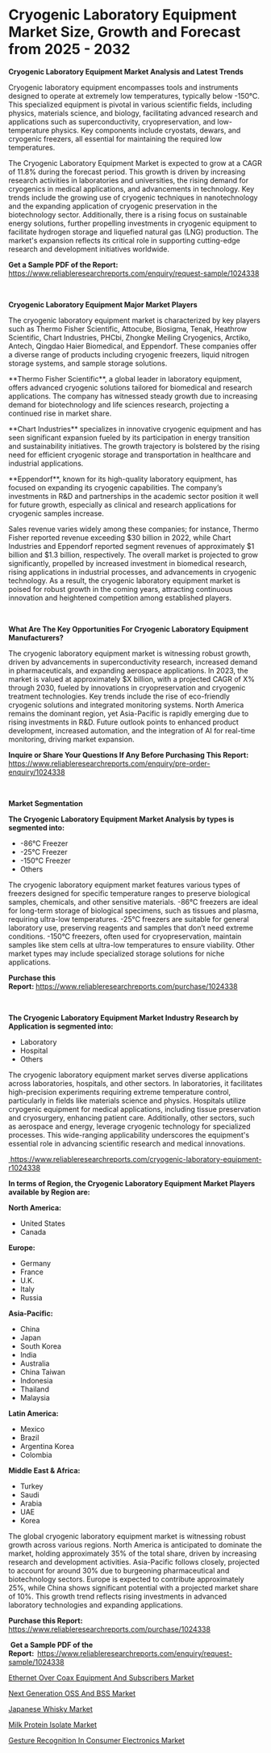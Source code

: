 <p><h1>Cryogenic Laboratory Equipment Market Size, Growth and Forecast from 2025 - 2032</h1></p><p><strong>Cryogenic Laboratory Equipment Market Analysis and Latest Trends</strong></p>
<p><p>Cryogenic laboratory equipment encompasses tools and instruments designed to operate at extremely low temperatures, typically below -150°C. This specialized equipment is pivotal in various scientific fields, including physics, materials science, and biology, facilitating advanced research and applications such as superconductivity, cryopreservation, and low-temperature physics. Key components include cryostats, dewars, and cryogenic freezers, all essential for maintaining the required low temperatures.</p><p>The Cryogenic Laboratory Equipment Market is expected to grow at a CAGR of 11.8% during the forecast period. This growth is driven by increasing research activities in laboratories and universities, the rising demand for cryogenics in medical applications, and advancements in technology. Key trends include the growing use of cryogenic techniques in nanotechnology and the expanding application of cryogenic preservation in the biotechnology sector. Additionally, there is a rising focus on sustainable energy solutions, further propelling investments in cryogenic equipment to facilitate hydrogen storage and liquefied natural gas (LNG) production. The market's expansion reflects its critical role in supporting cutting-edge research and development initiatives worldwide.</p></p>
<p><strong>Get a Sample PDF of the Report:&nbsp;</strong> <a href="https://www.reliableresearchreports.com/enquiry/request-sample/1024338?utm_campaign=33&utm_medium=2&utm_source=Github&utm_content=ia&utm_term=05032025&utm_id=cryogenic-laboratory-equipment">https://www.reliableresearchreports.com/enquiry/request-sample/1024338</a></p>
<p>&nbsp;</p>
<p><strong>Cryogenic Laboratory Equipment Major Market Players</strong></p>
<p><p>The cryogenic laboratory equipment market is characterized by key players such as Thermo Fisher Scientific, Attocube, Biosigma, Tenak, Heathrow Scientific, Chart Industries, PHCbi, Zhongke Meiling Cryogenics, Arctiko, Antech, Qingdao Haier Biomedical, and Eppendorf. These companies offer a diverse range of products including cryogenic freezers, liquid nitrogen storage systems, and sample storage solutions.</p><p>**Thermo Fisher Scientific**, a global leader in laboratory equipment, offers advanced cryogenic solutions tailored for biomedical and research applications. The company has witnessed steady growth due to increasing demand for biotechnology and life sciences research, projecting a continued rise in market share.</p><p>**Chart Industries** specializes in innovative cryogenic equipment and has seen significant expansion fueled by its participation in energy transition and sustainability initiatives. The growth trajectory is bolstered by the rising need for efficient cryogenic storage and transportation in healthcare and industrial applications. </p><p>**Eppendorf**, known for its high-quality laboratory equipment, has focused on expanding its cryogenic capabilities. The company’s investments in R&D and partnerships in the academic sector position it well for future growth, especially as clinical and research applications for cryogenic samples increase.</p><p>Sales revenue varies widely among these companies; for instance, Thermo Fisher reported revenue exceeding $30 billion in 2022, while Chart Industries and Eppendorf reported segment revenues of approximately $1 billion and $1.3 billion, respectively. The overall market is projected to grow significantly, propelled by increased investment in biomedical research, rising applications in industrial processes, and advancements in cryogenic technology. As a result, the cryogenic laboratory equipment market is poised for robust growth in the coming years, attracting continuous innovation and heightened competition among established players.</p></p>
<p>&nbsp;</p>
<p><strong>What Are The Key Opportunities For Cryogenic Laboratory Equipment Manufacturers?</strong></p>
<p><p>The cryogenic laboratory equipment market is witnessing robust growth, driven by advancements in superconductivity research, increased demand in pharmaceuticals, and expanding aerospace applications. In 2023, the market is valued at approximately $X billion, with a projected CAGR of X% through 2030, fueled by innovations in cryopreservation and cryogenic treatment technologies. Key trends include the rise of eco-friendly cryogenic solutions and integrated monitoring systems. North America remains the dominant region, yet Asia-Pacific is rapidly emerging due to rising investments in R&D. Future outlook points to enhanced product development, increased automation, and the integration of AI for real-time monitoring, driving market expansion.</p></p>
<p><strong>Inquire or Share Your Questions If Any Before Purchasing This Report:</strong> <a href="https://www.reliableresearchreports.com/enquiry/pre-order-enquiry/1024338?utm_campaign=33&utm_medium=2&utm_source=Github&utm_content=ia&utm_term=05032025&utm_id=cryogenic-laboratory-equipment">https://www.reliableresearchreports.com/enquiry/pre-order-enquiry/1024338</a></p>
<p>&nbsp;</p>
<p><strong>Market Segmentation</strong></p>
<p><strong>The Cryogenic Laboratory Equipment Market Analysis by types is segmented into:</strong></p>
<p><ul><li>-86°C Freezer</li><li>-25°C Freezer</li><li>-150°C Freezer</li><li>Others</li></ul></p>
<p><p>The cryogenic laboratory equipment market features various types of freezers designed for specific temperature ranges to preserve biological samples, chemicals, and other sensitive materials. -86°C freezers are ideal for long-term storage of biological specimens, such as tissues and plasma, requiring ultra-low temperatures. -25°C freezers are suitable for general laboratory use, preserving reagents and samples that don’t need extreme conditions. -150°C freezers, often used for cryopreservation, maintain samples like stem cells at ultra-low temperatures to ensure viability. Other market types may include specialized storage solutions for niche applications.</p></p>
<p><strong>Purchase this Report:&nbsp;</strong><a href="https://www.reliableresearchreports.com/purchase/1024338?utm_campaign=33&utm_medium=2&utm_source=Github&utm_content=ia&utm_term=05032025&utm_id=cryogenic-laboratory-equipment">https://www.reliableresearchreports.com/purchase/1024338</a></p>
<p>&nbsp;</p>
<p><strong>The Cryogenic Laboratory Equipment Market Industry Research by Application is segmented into:</strong></p>
<p><ul><li>Laboratory</li><li>Hospital</li><li>Others</li></ul></p>
<p><p>The cryogenic laboratory equipment market serves diverse applications across laboratories, hospitals, and other sectors. In laboratories, it facilitates high-precision experiments requiring extreme temperature control, particularly in fields like materials science and physics. Hospitals utilize cryogenic equipment for medical applications, including tissue preservation and cryosurgery, enhancing patient care. Additionally, other sectors, such as aerospace and energy, leverage cryogenic technology for specialized processes. This wide-ranging applicability underscores the equipment's essential role in advancing scientific research and medical innovations.</p></p>
<p><a href="https://www.reliableresearchreports.com/cryogenic-laboratory-equipment-r1024338?utm_campaign=33&utm_medium=2&utm_source=Github&utm_content=ia&utm_term=05032025&utm_id=cryogenic-laboratory-equipment">&nbsp;https://www.reliableresearchreports.com/cryogenic-laboratory-equipment-r1024338</a></p>
<p><strong>In terms of Region, the Cryogenic Laboratory Equipment Market Players available by Region are:</strong></p>
<p>
    <p> <strong> North America: </strong>
        <ul>
            <li>United States</li>
            <li>Canada</li>
        </ul>
        </p> 
    <p> <strong> Europe: </strong>
        <ul>
            <li>Germany</li>
            <li>France</li>
            <li>U.K.</li>
            <li>Italy</li>
            <li>Russia</li>
        </ul>
        </p> 
    <p> <strong> Asia-Pacific: </strong>
        <ul>
            <li>China</li>
            <li>Japan</li>
            <li>South Korea</li>
            <li>India</li>
            <li>Australia</li>
            <li>China Taiwan</li>
            <li>Indonesia</li>
            <li>Thailand</li>
            <li>Malaysia</li>
        </ul>
        </p> 
    <p> <strong> Latin America: </strong>
        <ul>
            <li>Mexico</li>
            <li>Brazil</li>
            <li>Argentina Korea</li>
            <li>Colombia</li>
        </ul>
        </p> 
    <p> <strong> Middle East & Africa: </strong>
        <ul>
            <li>Turkey</li>
            <li>Saudi</li>
            <li>Arabia</li>
            <li>UAE</li>
            <li>Korea</li>
        </ul>
    </p>
    </p>
<p><p>The global cryogenic laboratory equipment market is witnessing robust growth across various regions. North America is anticipated to dominate the market, holding approximately 35% of the total share, driven by increasing research and development activities. Asia-Pacific follows closely, projected to account for around 30% due to burgeoning pharmaceutical and biotechnology sectors. Europe is expected to contribute approximately 25%, while China shows significant potential with a projected market share of 10%. This growth trend reflects rising investments in advanced laboratory technologies and expanding applications.</p></p>
<p><strong>Purchase this Report: </strong><a href="https://www.reliableresearchreports.com/purchase/1024338?utm_campaign=33&utm_medium=2&utm_source=Github&utm_content=ia&utm_term=05032025&utm_id=cryogenic-laboratory-equipment">https://www.reliableresearchreports.com/purchase/1024338</a></p>
<p>&nbsp;<strong>Get a Sample PDF of the Report:&nbsp;&nbsp;</strong><a href="https://www.reliableresearchreports.com/enquiry/request-sample/1024338?utm_campaign=33&utm_medium=2&utm_source=Github&utm_content=ia&utm_term=05032025&utm_id=cryogenic-laboratory-equipment">https://www.reliableresearchreports.com/enquiry/request-sample/1024338</a></p>
<p><strong></strong></p>
<p><p><a href="https://github.com/storcweithzg/Market-Research-Report-List-1/blob/main/ethernet-over-coax-equipment-and-subscribers-market.md?utm_campaign=33&utm_medium=2&utm_source=Github&utm_content=ia&utm_term=05032025&utm_id=cryogenic-laboratory-equipment">Ethernet Over Coax Equipment And Subscribers Market</a></p><p><a href="https://github.com/azorrotutus/Market-Research-Report-List-1/blob/main/next-generation-oss-and-bss-market.md?utm_campaign=33&utm_medium=2&utm_source=Github&utm_content=ia&utm_term=05032025&utm_id=cryogenic-laboratory-equipment">Next Generation OSS And BSS Market</a></p><p><a href="https://github.com/shroffuhpa/Market-Research-Report-List-1/blob/main/japanese-whisky-market.md?utm_campaign=33&utm_medium=2&utm_source=Github&utm_content=ia&utm_term=05032025&utm_id=cryogenic-laboratory-equipment">Japanese Whisky Market</a></p><p><a href="https://github.com/dafertsuria/Market-Research-Report-List-1/blob/main/milk-protein-isolate-market.md?utm_campaign=33&utm_medium=2&utm_source=Github&utm_content=ia&utm_term=05032025&utm_id=cryogenic-laboratory-equipment">Milk Protein Isolate Market</a></p><p><a href="https://github.com/seibttullyjh/Market-Research-Report-List-1/blob/main/gesture-recognition-in-consumer-electronics-market.md?utm_campaign=33&utm_medium=2&utm_source=Github&utm_content=ia&utm_term=05032025&utm_id=cryogenic-laboratory-equipment">Gesture Recognition In Consumer Electronics Market</a></p></p>